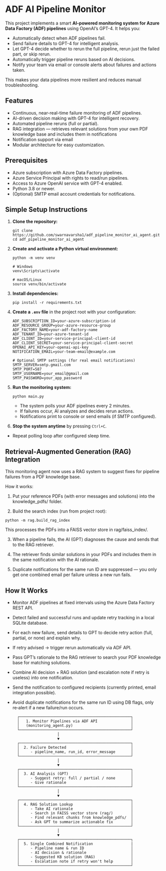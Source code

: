 # ADF AI Pipeline Monitor

This project implements a smart **AI-powered monitoring system for Azure Data Factory (ADF) pipelines** using OpenAI’s GPT-4. It helps you:

- Automatically detect when ADF pipelines fail.
- Send failure details to GPT-4 for intelligent analysis.
- Let GPT-4 decide whether to rerun the full pipeline, rerun just the failed part, or skip rerun.
- Automatically trigger pipeline reruns based on AI decisions.
- Notify your team via email or console alerts about failures and actions taken.

This makes your data pipelines more resilient and reduces manual troubleshooting.


## Features

- Continuous, near-real-time failure monitoring of ADF pipelines.
- AI-driven decision making with GPT-4 for intelligent recovery.
- Automated pipeline reruns (full or partial).
- RAG integration — retrieves relevant solutions from your own PDF knowledge base and includes them in notifications
- Notification support via email
- Modular architecture for easy customization.


## Prerequisites

- Azure subscription with Azure Data Factory pipelines.
- Azure Service Principal with rights to read/run pipelines.
- Access to Azure OpenAI service with GPT-4 enabled.
- Python 3.8 or newer.
- (Optional) SMTP email account credentials for notifications.


## Simple Setup Instructions

1. **Clone the repository:**

    ```
    git clone https://github.com/swarnavarsha1/adf_pipeline_monitor_ai_agent.git
    cd adf_pipeline_monitor_ai_agent
    ```

2. **Create and activate a Python virtual environment:**

    ```
    python -m venv venv

    # Windows
    venv\Scripts\activate

    # macOS/Linux
    source venv/bin/activate
    ```

3. **Install dependencies:**

    ```
    pip install -r requirements.txt
    ```

4. **Create a `.env` file** in the project root with your configuration:

    ```
    ADF_SUBSCRIPTION_ID=your-azure-subscription-id
    ADF_RESOURCE_GROUP=your-azure-resource-group
    ADF_FACTORY_NAME=your-adf-factory-name
    ADF_TENANT_ID=your-azure-tenant-id
    ADF_CLIENT_ID=your-service-principal-client-id
    ADF_CLIENT_SECRET=your-service-principal-client-secret
    OPENAI_API_KEY=your-openai-api-key
    NOTIFICATION_EMAIL=your-team-email@example.com

    # Optional SMTP settings (for real email notifications)
    SMTP_SERVER=smtp.gmail.com
    SMTP_PORT=587
    SMTP_USERNAME=your_email@gmail.com
    SMTP_PASSWORD=your_app_password
    ```

5. **Run the monitoring system:**

    ```
    python main.py
    ```

    - The system polls your ADF pipelines every 2 minutes.
    - If failures occur, AI analyzes and decides rerun actions.
    - Notifications print to console or send emails (if SMTP configured).

6. **Stop the system anytime** by pressing `Ctrl+C`.

- Repeat polling loop after configured sleep time.

## Retrieval‑Augmented Generation (RAG) Integration

This monitoring agent now uses a RAG system to suggest fixes for pipeline failures from a PDF knowledge base.

How it works:

1. Put your reference PDFs (with error messages and solutions) into the knowledge_pdfs/ folder.

2. Build the search index (run from project root):

```
python -m rag.build_rag_index
```

This processes the PDFs into a FAISS vector store in rag/faiss_index/.

3. When a pipeline fails, the AI (GPT) diagnoses the cause and sends that to the RAG retriever.

4. The retriever finds similar solutions in your PDFs and includes them in the same notification with the AI rationale.

5. Duplicate notifications for the same run ID are suppressed — you only get one combined email per failure unless a new run fails.

## How It Works

- Monitor ADF pipelines at fixed intervals using the Azure Data Factory REST API.
- Detect failed and successful runs and update retry tracking in a local SQLite database.
- For each new failure, send details to GPT to decide retry action (full, partial, or none) and explain why.
- If retry advised → trigger rerun automatically via ADF API.
- Pass GPT’s rationale to the RAG retriever to search your PDF knowledge base for matching solutions.
- Combine AI decision + RAG solution (and escalation note if retry is useless) into one notification.
- Send the notification to configured recipients (currently printed, email integration possible).
- Avoid duplicate notifications for the same run ID using DB flags, only re‑alert if a new failure/run occurs.

        ┌──────────────────────────────────────────────────┐
        │   1. Monitor Pipelines via ADF API               │
        │   (monitoring_agent.py)                          │
        └──────────────────────────────────────────────────┘
                          │
                          ▼
        ┌──────────────────────────────────────────────────┐
        │  2. Failure Detected                             │
        │     - pipeline_name, run_id, error_message       │
        └──────────────────────────────────────────────────┘
                          │
                          ▼
        ┌──────────────────────────────────────────────────┐
        │  3. AI Analysis (GPT)                            │
        │     - Suggest retry: full / partial / none       │
        │     - Give rationale                             │
        └──────────────────────────────────────────────────┘
                          │
                          ▼
        ┌──────────────────────────────────────────────────┐
        │  4. RAG Solution Lookup                          │
        │     - Take AI rationale                          │
        │     - Search in FAISS vector store (rag/)        │
        │     - Find relevant chunks from knowledge_pdfs/  │
        │     - Ask GPT to summarize actionable fix        │
        └──────────────────────────────────────────────────┘
                          │
                          ▼
        ┌──────────────────────────────────────────────────┐
        │  5. Single Combined Notification                 |
        │     - Pipeline name & run ID                     │
        │     - AI decision & rationale                    │
        │     - Suggested KB solution (RAG)                │
        │     - Escalation note if retry won't help        │
        └──────────────────────────────────────────────────┘
